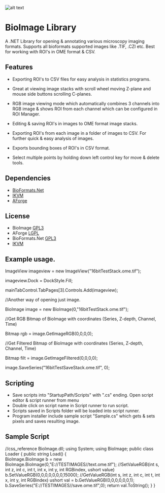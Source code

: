 ![alt text](https://github.com/RepoErik/BioImage/blob/master/banner.bmp?raw=true)

# BioImage Library

A .NET Library for opening & annotating various microscopy imaging formats. Supports all bioformats supported images like .TIF, .CZI etc. 
Best for working with ROI's in OME format & CSV.

## Features

- Exporting ROI's to CSV files for easy analysis in statistics programs.

- Great at viewing image stacks with scroll wheel moving Z-plane and mouse side buttons scrolling C-planes.

- RGB image viewing mode which automatically combines 3 channels into RGB image & shows ROI from each channel which can be configured in ROI Manager.

- Editing & saving ROI's in images to OME format image stacks.

- Exporting ROI's from each image in a folder of images to CSV. For further quick & easy analysis of images.

- Exports bounding boxes of ROI's in CSV format.

- Select multiple points by holding down left control key for move & delete tools.

## Dependencies
-	[BioFormats.Net](https://github.com/GDanovski/BioFormats.Net)
-	[IKVM](http://www.ikvm.net/)
-	[AForge](http://www.aforgenet.com/)

## License
- BioImage [GPL3](https://www.gnu.org/licenses/gpl-3.0.en.html)
- AForge [LGPL](http://www.aforgenet.com/framework/license.html)
- BioFormats.Net [GPL3](https://www.gnu.org/licenses/gpl-3.0.en.html)
- [IKVM](https://github.com/gluck/ikvm/blob/master/LICENSE)

## Example usage.

ImageView imageview = new ImageView("16bitTestStack.ome.tif");

imageview.Dock = DockStyle.Fill;

mainTabControl.TabPages[3].Controls.Add(imageview);

//Another way of opening just image.

BioImage image = new BioImage(0,"16bitTestStack.ome.tif");

//Get RGB Bitmap of BioImage with coordinates (Series, Z-depth, Channel, Time)

Bitmap rgb = image.GetImageRGB(0,0,0,0);

//Get Filtered Bitmap of BioImage with coordinates (Series, Z-depth, Channel, Time)

Bitmap filt = image.GetImageFiltered(0,0,0,0);

image.SaveSeries("16bitTestSaveStack.ome.tif", 0);

## Scripting
-  Save scripts into "StartupPath/Scripts" with ".cs" ending. Open script editor & script runner from menu
-  Double click on script name in Script runner to run script.
-  Scripts saved in Scripts folder will be loaded into script runner.
-  Program installer include sample script "Sample.cs" which gets & sets pixels and saves resulting image.
## Sample Script

//css_reference BioImage.dll;
using System;
using BioImage;
public class Loader
{
	public string Load()
	{		
		BioImage.BioImage b = new BioImage.BioImage(0,"E://TESTIMAGES//text.ome.tif");
		//SetValueRGB(int s, int z, int c, int t, int x, int y, int RGBindex, ushort value)
		b.SetValueRGB(0,0,0,0,0,0,0,15000);
		//GetValueRGB(int s, int z, int c, int t, int x, int y, int RGBindex)
		ushort val = b.GetValueRGB(0,0,0,0,0,0,1);
		b.SaveSeries("E://TESTIMAGES//save.ome.tif",0);
		return val.ToString();
	}
}



